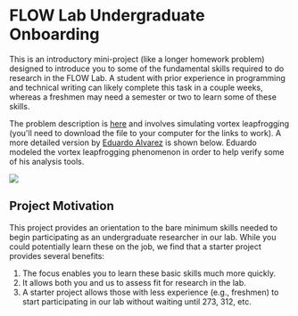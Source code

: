 # FLOW Lab Undergraduate Onboarding

This is an introductory mini-project (like a longer homework problem) designed to introduce you to some of the fundamental skills required to do research in the FLOW Lab.  A student with prior experience in programming and technical writing can likely complete this task in a couple weeks, whereas a freshmen may need a semester or two to learn some of these skills. 

The problem description is [here](leapfrog/leapfrog.pdf) and involves simulating vortex leapfrogging (you'll need to download the file to your computer for the links to work). A more detailed version by [Eduardo Alvarez](https://edoalvarezr.github.io/) is shown below.  Eduardo modeled the vortex leapfrogging phenomenon in order to help verify some of his analysis tools.

![](https://github.com/byuflowlab/undergrad-onboarding/blob/master/leapfrog.gif)

## Project Motivation

This project provides an orientation to the bare minimum skills needed to begin participating as an undergraduate researcher in our lab.  While you could potentially learn these on the job, we find that a starter project provides several benefits: 
1. The focus enables you to learn these basic skills much more quickly.
2. It allows both you and us to assess fit for research in the lab.
3. A starter project allows those with less experience (e.g., freshmen) to start participating in our lab without waiting until 273, 312, etc.
